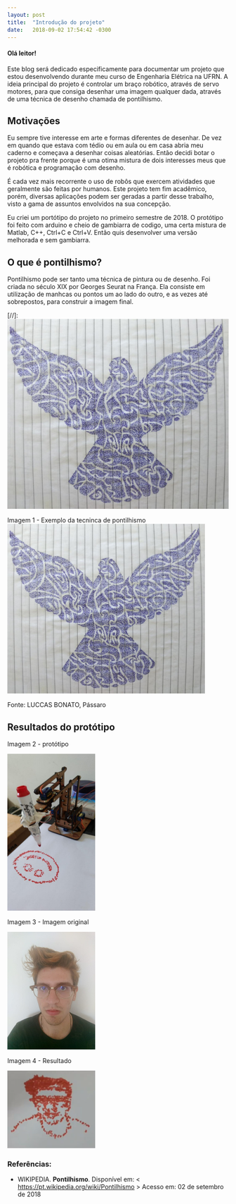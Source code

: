 ```yaml
---
layout: post
title:  "Introdução do projeto"
date:   2018-09-02 17:54:42 -0300
---
```

#### Olá leitor!

Este blog será dedicado especificamente para documentar um projeto que estou desenvolvendo durante meu curso de Engenharia Elétrica na UFRN. A ideia principal do projeto é controlar um braço robótico, através de servo motores, para que consiga desenhar uma imagem qualquer dada, através de uma técnica de desenho chamada de pontilhismo.

<!--more-->

## Motivações
Eu sempre tive interesse em arte e formas diferentes de desenhar. De vez em quando que estava com tédio ou em aula ou em casa abria meu caderno e começava a desenhar coisas aleatórias. Então decidi botar o projeto pra frente porque é uma otima mistura de dois interesses meus que é robótica e programação com desenho.

É cada vez mais recorrente o uso de robôs que exercem atividades que geralmente são feitas por humanos. Este projeto tem fim acadêmico, porém, diversas aplicações podem ser geradas a partir desse trabalho, visto a gama de assuntos envolvidos na sua concepção.

Eu criei um portótipo do projeto no primeiro semestre de 2018. O protótipo foi feito com arduino e cheio de gambiarra de codigo, uma certa mistura de Matlab, C++, Ctrl+C e Ctrl+V. Então quis desenvolver uma versão melhorada e sem gambiarra.

## O que é pontilhismo?
Pontilhismo pode ser tanto uma técnica de pintura ou de desenho. Foi criada no século XIX por Georges Seurat na França. Ela consiste em utilização de manhcas ou pontos um ao lado do outro, e as vezes até sobrepostos, para construir a imagem final.

[//]: ![Exemplo de pontilhismo](/images/introducao-braco/Exemplo-pontilhismo.jpeg)

Imagem 1 - Exemplo da tecninca de pontilhismo
<img src="/images/introducao-braco/Exemplo-pontilhismo.jpeg" alt="Exemplo-pontilhismo" width="450"/>

Fonte: LUCCAS BONATO, Pássaro

## Resultados do protótipo

Imagem 2 - protótipo

<img src="/images/introducao-braco/prototipo.jpg" alt="protótipo" width="200"/>

Imagem 3 - Imagem original

<img src="/images/introducao-braco/prototipo-original.jpg" alt="original" width="200"/>

Imagem 4 - Resultado

<img src="/images/introducao-braco/prototipo-resultado.png" alt="resultado" width="200"/>

### Referências:
- WIKIPEDIA. **Pontilhismo**. Disponível em: < <https://pt.wikipedia.org/wiki/Pontilhismo> > Acesso em: 02 de setembro de 2018
